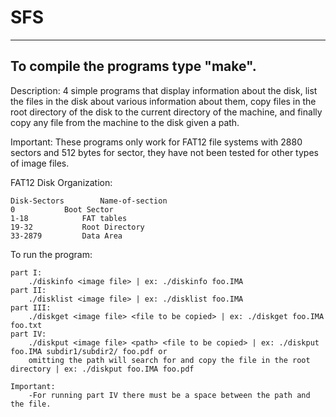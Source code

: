 # SFS
-----------------------------------
To compile the programs type "make".
-----------------------------------

Description:
4 simple programs that display information about the disk, list the files in the disk about various information about them, copy files in the root directory of the disk to the current directory of the machine, and finally copy any file from the machine to the disk given a path.

Important:
These programs only work for FAT12 file systems with 2880 sectors and 512 bytes for sector, they have not been tested for other types of image files.

FAT12 Disk Organization:

	Disk-Sectors		Name-of-section
	0			Boot Sector
	1-18			FAT tables
	19-32			Root Directory
	33-2879			Data Area

To run the program:

	part I:
 		./diskinfo <image file> | ex: ./diskinfo foo.IMA
   	part II:
		./disklist <image file> | ex: ./disklist foo.IMA
	part III:
		./diskget <image file> <file to be copied> | ex: ./diskget foo.IMA foo.txt
	part IV:
		./diskput <image file> <path> <file to be copied> | ex: ./diskput foo.IMA subdir1/subdir2/ foo.pdf or
		omitting the path will search for and copy the file in the root directory | ex: ./diskput foo.IMA foo.pdf 

	Important: 
		-For running part IV there must be a space between the path and the file.
